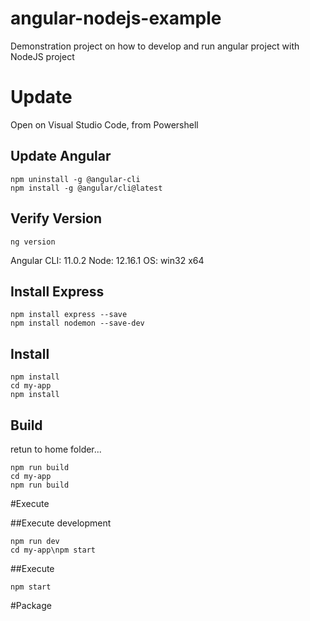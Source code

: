 # angular-nodejs-example
Demonstration project on how to develop and run angular project with NodeJS project

# Update

Open on Visual Studio Code, from Powershell

## Update Angular

```
npm uninstall -g @angular-cli
npm install -g @angular/cli@latest
```

## Verify Version

```
ng version
```

Angular CLI: 11.0.2
Node: 12.16.1
OS: win32 x64

## Install Express

```
npm install express --save
npm install nodemon --save-dev
```

## Install

```
npm install
cd my-app
npm install
```

## Build 

retun to home folder...

```
npm run build
cd my-app
npm run build
```

#Execute 

##Execute development 

```
npm run dev
cd my-app\npm start
```

##Execute 

```
npm start
```

#Package




